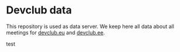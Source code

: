# Devclub data

This repository is used as data server. We keep here all data about all 
meetings for [devclub.eu](http://devclub.eu) and [devclub.ee](http://devclub.ee).

test